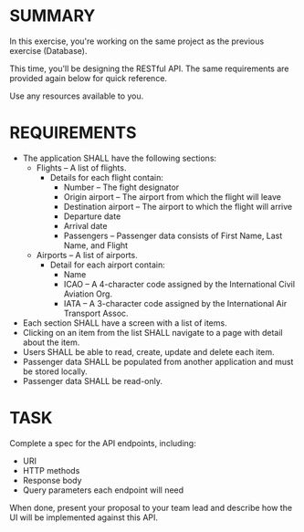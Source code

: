 # SUMMARY

In this exercise, you're working on the same project as the previous exercise (Database). 

This time, you'll be designing the RESTful API. The same requirements are provided again below for quick reference.

Use any resources available to you.

# REQUIREMENTS

* The application SHALL have the following sections: 
  * Flights – A list of flights. 
    * Details for each flight contain: 
      * Number – The fight designator 
      * Origin airport – The airport from which the flight will leave 
      * Destination airport – The airport to which the flight will arrive 
      * Departure date 
      * Arrival date 
      * Passengers – Passenger data consists of First Name, Last Name, and Flight 
  * Airports – A list of airports. 
    * Detail for each airport contain: 
      * Name 
      * ICAO – A 4-character code assigned by the International Civil Aviation Org. 
      *  IATA – A 3-character code assigned by the International Air Transport Assoc. 
* Each section SHALL have a screen with a list of items.  
* Clicking on an item from the list SHALL navigate to a page with detail about the item. 
* Users SHALL be able to read, create, update and delete each item. 
* Passenger data SHALL be populated from another application and must be stored locally. 
* Passenger data SHALL be read-only.


# TASK

Complete a spec for the API endpoints, including:

* URI
* HTTP methods
* Response body
* Query parameters each endpoint will need 

When done, present your proposal to your team lead and describe how the UI will be implemented against this API. 
